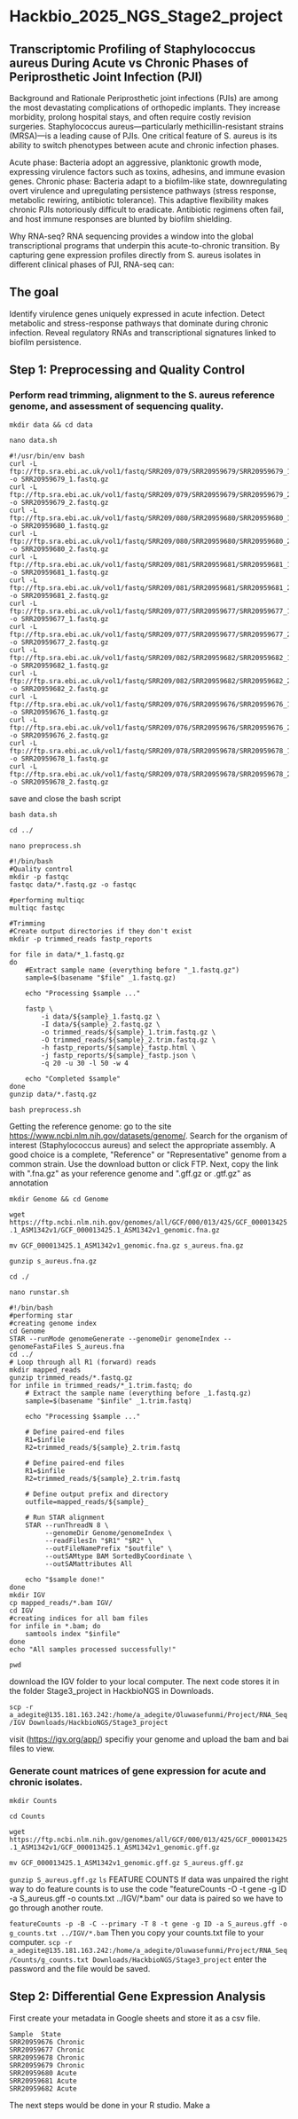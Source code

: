 # Hackbio_2025_NGS_Stage2_project
## Transcriptomic Profiling of Staphylococcus aureus During Acute vs Chronic Phases of Periprosthetic Joint Infection (PJI)
Background and Rationale
Periprosthetic joint infections (PJIs) are among the most devastating complications of orthopedic implants. They increase morbidity, prolong hospital stays, and often require costly revision surgeries. Staphylococcus aureus—particularly methicillin-resistant strains (MRSA)—is a leading cause of PJIs.
One critical feature of S. aureus is its ability to switch phenotypes between acute and chronic infection phases.

Acute phase: Bacteria adopt an aggressive, planktonic growth mode, expressing virulence factors such as toxins, adhesins, and immune evasion genes.
Chronic phase: Bacteria adapt to a biofilm-like state, downregulating overt virulence and upregulating persistence pathways (stress response, metabolic rewiring, antibiotic tolerance).
This adaptive flexibility makes chronic PJIs notoriously difficult to eradicate. Antibiotic regimens often fail, and host immune responses are blunted by biofilm shielding.

Why RNA-seq?
RNA sequencing provides a window into the global transcriptional programs that underpin this acute-to-chronic transition. By capturing gene expression profiles directly from S. aureus isolates in different clinical phases of PJI, RNA-seq can:
## The goal
Identify virulence genes uniquely expressed in acute infection.
Detect metabolic and stress-response pathways that dominate during chronic infection.
Reveal regulatory RNAs and transcriptional signatures linked to biofilm persistence.

## Step 1: Preprocessing and Quality Control
### Perform read trimming, alignment to the S. aureus reference genome, and assessment of sequencing quality.

`mkdir data && cd data`

`nano data.sh`

```
#!/usr/bin/env bash
curl -L ftp://ftp.sra.ebi.ac.uk/vol1/fastq/SRR209/079/SRR20959679/SRR20959679_1.fastq.gz -o SRR20959679_1.fastq.gz
curl -L ftp://ftp.sra.ebi.ac.uk/vol1/fastq/SRR209/079/SRR20959679/SRR20959679_2.fastq.gz -o SRR20959679_2.fastq.gz
curl -L ftp://ftp.sra.ebi.ac.uk/vol1/fastq/SRR209/080/SRR20959680/SRR20959680_1.fastq.gz -o SRR20959680_1.fastq.gz
curl -L ftp://ftp.sra.ebi.ac.uk/vol1/fastq/SRR209/080/SRR20959680/SRR20959680_2.fastq.gz -o SRR20959680_2.fastq.gz
curl -L ftp://ftp.sra.ebi.ac.uk/vol1/fastq/SRR209/081/SRR20959681/SRR20959681_1.fastq.gz -o SRR20959681_1.fastq.gz
curl -L ftp://ftp.sra.ebi.ac.uk/vol1/fastq/SRR209/081/SRR20959681/SRR20959681_2.fastq.gz -o SRR20959681_2.fastq.gz
curl -L ftp://ftp.sra.ebi.ac.uk/vol1/fastq/SRR209/077/SRR20959677/SRR20959677_1.fastq.gz -o SRR20959677_1.fastq.gz
curl -L ftp://ftp.sra.ebi.ac.uk/vol1/fastq/SRR209/077/SRR20959677/SRR20959677_2.fastq.gz -o SRR20959677_2.fastq.gz
curl -L ftp://ftp.sra.ebi.ac.uk/vol1/fastq/SRR209/082/SRR20959682/SRR20959682_1.fastq.gz -o SRR20959682_1.fastq.gz
curl -L ftp://ftp.sra.ebi.ac.uk/vol1/fastq/SRR209/082/SRR20959682/SRR20959682_2.fastq.gz -o SRR20959682_2.fastq.gz
curl -L ftp://ftp.sra.ebi.ac.uk/vol1/fastq/SRR209/076/SRR20959676/SRR20959676_1.fastq.gz -o SRR20959676_1.fastq.gz
curl -L ftp://ftp.sra.ebi.ac.uk/vol1/fastq/SRR209/076/SRR20959676/SRR20959676_2.fastq.gz -o SRR20959676_2.fastq.gz
curl -L ftp://ftp.sra.ebi.ac.uk/vol1/fastq/SRR209/078/SRR20959678/SRR20959678_1.fastq.gz -o SRR20959678_1.fastq.gz
curl -L ftp://ftp.sra.ebi.ac.uk/vol1/fastq/SRR209/078/SRR20959678/SRR20959678_2.fastq.gz -o SRR20959678_2.fastq.gz

```
save and close the bash script

`bash data.sh`

`cd ../`

`nano preprocess.sh`

```
#!/bin/bash
#Quality control
mkdir -p fastqc
fastqc data/*.fastq.gz -o fastqc

#performing multiqc
multiqc fastqc

#Trimming
#Create output directories if they don't exist
mkdir -p trimmed_reads fastp_reports

for file in data/*_1.fastq.gz
do
    #Extract sample name (everything before "_1.fastq.gz")
    sample=$(basename "$file" _1.fastq.gz)
    
    echo "Processing $sample ..."

    fastp \
        -i data/${sample}_1.fastq.gz \
        -I data/${sample}_2.fastq.gz \
        -o trimmed_reads/${sample}_1.trim.fastq.gz \
        -O trimmed_reads/${sample}_2.trim.fastq.gz \
        -h fastp_reports/${sample}_fastp.html \
        -j fastp_reports/${sample}_fastp.json \
        -q 20 -u 30 -l 50 -w 4
        
    echo "Completed $sample"
done
gunzip data/*.fastq.gz
```

`bash preprocess.sh`

Getting the reference genome: go to the site https://www.ncbi.nlm.nih.gov/datasets/genome/. Search for the organism of interest (Staphylococcus aureus) and select the appropriate assembly. A good choice is a complete, "Reference" or "Representative" genome from a common strain. Use the download button or click FTP. Next, copy the link with ".fna.gz" as your reference genome and ".gff.gz or .gtf.gz" as annotation

`mkdir Genome && cd Genome`

`wget https://ftp.ncbi.nlm.nih.gov/genomes/all/GCF/000/013/425/GCF_000013425.1_ASM1342v1/GCF_000013425.1_ASM1342v1_genomic.fna.gz`

`mv GCF_000013425.1_ASM1342v1_genomic.fna.gz s_aureus.fna.gz`

`gunzip s_aureus.fna.gz`

`cd ./`

`nano runstar.sh`

```
#!/bin/bash
#performing star
#creating genome index
cd Genome
STAR --runMode genomeGenerate --genomeDir genomeIndex --genomeFastaFiles S_aureus.fna
cd ../
# Loop through all R1 (forward) reads
mkdir mapped_reads
gunzip trimmed_reads/*.fastq.gz
for infile in trimmed_reads/*_1.trim.fastq; do
    # Extract the sample name (everything before _1.fastq.gz)
    sample=$(basename "$infile" _1.trim.fastq)

    echo "Processing $sample ..."

    # Define paired-end files
    R1=$infile
    R2=trimmed_reads/${sample}_2.trim.fastq

    # Define paired-end files
    R1=$infile
    R2=trimmed_reads/${sample}_2.trim.fastq

    # Define output prefix and directory
    outfile=mapped_reads/${sample}_

    # Run STAR alignment
    STAR --runThreadN 8 \
         --genomeDir Genome/genomeIndex \
         --readFilesIn "$R1" "$R2" \
         --outFileNamePrefix "$outfile" \
         --outSAMtype BAM SortedByCoordinate \
         --outSAMattributes All

    echo "$sample done!"
done
mkdir IGV
cp mapped_reads/*.bam IGV/
cd IGV
#creating indices for all bam files
for infile in *.bam; do
    samtools index "$infile"
done 
echo "All samples processed successfully!"

```

`pwd`

download the IGV folder to your local computer. The next code stores it in the folder Stage3_project in HackbioNGS in Downloads.

`scp -r a_adegite@135.181.163.242:/home/a_adegite/Oluwasefunmi/Project/RNA_Seq/IGV Downloads/HackbioNGS/Stage3_project`

visit (https://igv.org/app/) specifiy your genome and upload the bam and bai files to view.

### Generate count matrices of gene expression for acute and chronic isolates.

`mkdir Counts`

`cd Counts`

`wget https://ftp.ncbi.nlm.nih.gov/genomes/all/GCF/000/013/425/GCF_000013425.1_ASM1342v1/GCF_000013425.1_ASM1342v1_genomic.gff.gz`

`mv GCF_000013425.1_ASM1342v1_genomic.gff.gz S_aureus.gff.gz`

`gunzip S_aureus.gff.gz`
`ls`
FEATURE COUNTS
If data was unpaired the right way to do feature counts is to use the code "featureCounts -O -t gene -g ID -a S_aureus.gff -o counts.txt ../IGV/*.bam" our data is paired so we have to go through another route.

`featureCounts -p -B -C --primary -T 8 -t gene -g ID -a S_aureus.gff -o g_counts.txt ../IGV/*.bam` 
Then you copy your counts.txt file to your computer.
`scp -r a_adegite@135.181.163.242:/home/a_adegite/Oluwasefunmi/Project/RNA_Seq/Counts/g_counts.txt Downloads/HackbioNGS/Stage3_project`
enter the password and the file would be saved.

## Step 2: Differential Gene Expression Analysis
First create your metadata in Google sheets and store it as a csv file.

```
Sample	State
SRR20959676	Chronic
SRR20959677	Chronic
SRR20959678	Chronic
SRR20959679	Chronic
SRR20959680	Acute
SRR20959681	Acute
SRR20959682	Acute
```
The next steps would be done in your R studio. Make a 


